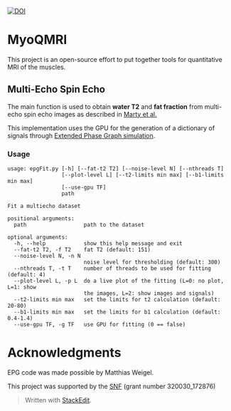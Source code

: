 [![DOI](https://zenodo.org/badge/219958690.svg)](https://zenodo.org/badge/latestdoi/219958690)

# MyoQMRI
This project is an open-source effort to put together tools for quantitative MRI of the muscles.

## Multi-Echo Spin Echo

The main function is used to obtain **water T2** and **fat fraction** from multi-echo spin echo images as described in [Marty et al. ](https://doi.org/10.1002/nbm.3459)

This implementation uses the GPU for the generation of a dictionary of signals through [Extended Phase Graph simulation](https://doi.org/10.1002/jmri.24619).

### Usage

    usage: epgFit.py [-h] [--fat-t2 T2] [--noise-level N] [--nthreads T]
                     [--plot-level L] [--t2-limits min max] [--b1-limits min max]
                     [--use-gpu TF]
                     path
    
    Fit a multiecho dataset
    
    positional arguments:
      path                  path to the dataset
    
    optional arguments:
      -h, --help            show this help message and exit
      --fat-t2 T2, -f T2    fat T2 (default: 151)
      --noise-level N, -n N
                            noise level for thresholding (default: 300)
      --nthreads T, -t T    number of threads to be used for fitting (default: 4)
      --plot-level L, -p L  do a live plot of the fitting (L=0: no plot, L=1: show
                            the images, L=2: show images and signals)
      --t2-limits min max   set the limits for t2 calculation (default: 20-80)
      --b1-limits min max   set the limits for b1 calculation (default: 0.4-1.4)
      --use-gpu TF, -g TF   use GPU for fitting (0 == false)

# Acknowledgments
EPG code was made possible by Matthias Weigel.

This project was supported by the [SNF](http://www.snf.ch/) (grant number 320030_172876)


> Written with [StackEdit](https://stackedit.io/).
